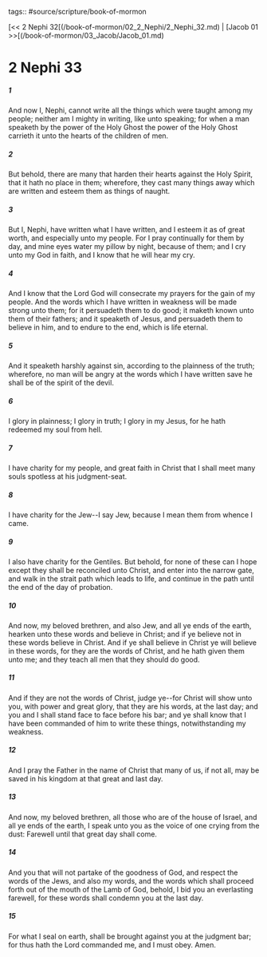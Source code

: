 tags:: #source/scripture/book-of-mormon

[<< 2 Nephi 32[(/book-of-mormon/02_2_Nephi/2_Nephi_32.md) | [Jacob 01 >>[(/book-of-mormon/03_Jacob/Jacob_01.md)

# 2 Nephi 33

##### 1

And now I, Nephi, cannot write all the things which were taught among my people; neither am I mighty in writing, like unto speaking; for when a man speaketh by the power of the Holy Ghost the power of the Holy Ghost carrieth it unto the hearts of the children of men.

##### 2

But behold, there are many that harden their hearts against the Holy Spirit, that it hath no place in them; wherefore, they cast many things away which are written and esteem them as things of naught.

##### 3

But I, Nephi, have written what I have written, and I esteem it as of great worth, and especially unto my people. For I pray continually for them by day, and mine eyes water my pillow by night, because of them; and I cry unto my God in faith, and I know that he will hear my cry.

##### 4

And I know that the Lord God will consecrate my prayers for the gain of my people. And the words which I have written in weakness will be made strong unto them; for it persuadeth them to do good; it maketh known unto them of their fathers; and it speaketh of Jesus, and persuadeth them to believe in him, and to endure to the end, which is life eternal.

##### 5

And it speaketh harshly against sin, according to the plainness of the truth; wherefore, no man will be angry at the words which I have written save he shall be of the spirit of the devil.

##### 6

I glory in plainness; I glory in truth; I glory in my Jesus, for he hath redeemed my soul from hell.

##### 7

I have charity for my people, and great faith in Christ that I shall meet many souls spotless at his judgment-seat.

##### 8

I have charity for the Jew--I say Jew, because I mean them from whence I came.

##### 9

I also have charity for the Gentiles. But behold, for none of these can I hope except they shall be reconciled unto Christ, and enter into the narrow gate, and walk in the strait path which leads to life, and continue in the path until the end of the day of probation.

##### 10

And now, my beloved brethren, and also Jew, and all ye ends of the earth, hearken unto these words and believe in Christ; and if ye believe not in these words believe in Christ. And if ye shall believe in Christ ye will believe in these words, for they are the words of Christ, and he hath given them unto me; and they teach all men that they should do good.

##### 11

And if they are not the words of Christ, judge ye--for Christ will show unto you, with power and great glory, that they are his words, at the last day; and you and I shall stand face to face before his bar; and ye shall know that I have been commanded of him to write these things, notwithstanding my weakness.

##### 12

And I pray the Father in the name of Christ that many of us, if not all, may be saved in his kingdom at that great and last day.

##### 13

And now, my beloved brethren, all those who are of the house of Israel, and all ye ends of the earth, I speak unto you as the voice of one crying from the dust: Farewell until that great day shall come.

##### 14

And you that will not partake of the goodness of God, and respect the words of the Jews, and also my words, and the words which shall proceed forth out of the mouth of the Lamb of God, behold, I bid you an everlasting farewell, for these words shall condemn you at the last day.

##### 15

For what I seal on earth, shall be brought against you at the judgment bar; for thus hath the Lord commanded me, and I must obey. Amen.
